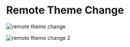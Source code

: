 # Remote Theme Change

![]({{site.baseurl}}/images/remotethemechange.jpg "remote theme change")

![]({{site.baseurl}}/images/themechange2.jpg "remote theme change 2")

